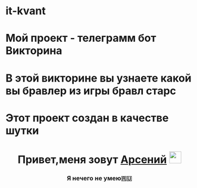 # it-kvant
# Мой проект - телеграмм бот Викторина
# В этой викторине вы узнаете какой вы бравлер из игры бравл старс
# Этот проект создан в качестве шутки
<h1 align="center">Привет,меня зовут <a href="https://daniilshat.ru/" target="_blank">Арсений</a> 
<img src="https://github.com/blackcater/blackcater/raw/main/images/Hi.gif" height="32"/></h1>
<h3 align="center">Я нечего не умею🇷🇺</h3>
